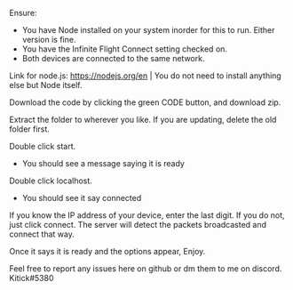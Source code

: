 Ensure:
- You have Node installed on your system inorder for this to run. Either version is fine.
- You have the Infinite Flight Connect setting checked on.
- Both devices are connected to the same network.

Link for node.js: https://nodejs.org/en | You do not need to install anything else but Node itself.

Download the code by clicking the green CODE button, and download zip.

Extract the folder to wherever you like. If you are updating, delete the old folder first.

Double click start.
- You should see a message saying it is ready

Double click localhost.
- You should see it say connected

If you know the IP address of your device, enter the last digit.
If you do not, just click connect. The server will detect the packets broadcasted and connect that way.

Once it says it is ready and the options appear, Enjoy.

Feel free to report any issues here on github or dm them to me on discord. Kitick#5380
